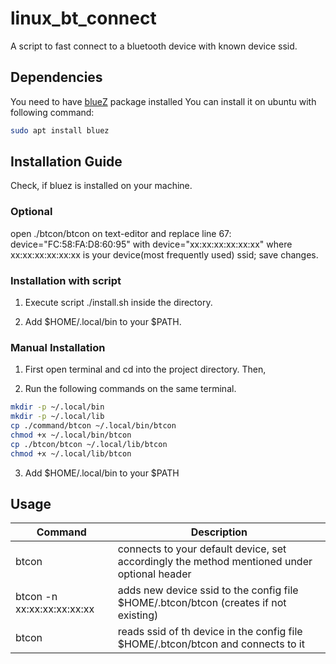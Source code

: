 # linux_bt_connect
A script to fast connect to a bluetooth device with known device ssid.

## Dependencies
You need to have [blueZ](https://www.google.com/url?sa=t&rct=j&q=&esrc=s&source=web&cd=1&cad=rja&uact=8&ved=2ahUKEwjxyLqyronmAhWmwTgGHfVcCIYQFjAAegQIARAG&url=https%3A%2F%2Fdocs.ubuntu.com%2Fcore%2Fen%2Fstacks%2Fbluetooth%2Fbluez%2Fdocs%2Finstall-bluez&usg=AOvVaw3aNHcDP4xHohr_-uDt2-1I) package installed 
You can install it on ubuntu with following command:

```bash
sudo apt install bluez
```

## Installation Guide
Check, if bluez is installed on your machine.

### Optional
 open ./btcon/btcon on text-editor and replace line 67: device="FC:58:FA:D8:60:95" with device="xx:xx:xx:xx:xx:xx" where xx:xx:xx:xx:xx:xx is your device(most frequently used) ssid; save changes.

### Installation with script 

1. Execute script ./install.sh inside the directory.

2. Add $HOME/.local/bin to your $PATH.

### Manual Installation

1. First open terminal and cd into the project directory. Then,

2. Run the following commands on the same terminal.

```bash
mkdir -p ~/.local/bin
mkdir -p ~/.local/lib
cp ./command/btcon ~/.local/bin/btcon
chmod +x ~/.local/bin/btcon
cp ./btcon/btcon ~/.local/lib/btcon
chmod +x ~/.local/lib/btcon
```
3. Add $HOME/.local/bin to your $PATH

## Usage

| Command | Description |
| --- | --- |
| btcon | connects to your default device, set accordingly the method mentioned under optional header |
| btcon -n xx:xx:xx:xx:xx:xx | adds new device ssid to the config file $HOME/.btcon/btcon (creates if not existing)|
| btcon <num> | reads ssid of <num>th device in the config file $HOME/.btcon/btcon and connects to it |